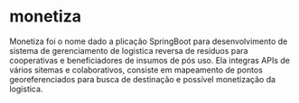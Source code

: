 # monetiza
Monetiza foi o nome dado a plicação SpringBoot para desenvolvimento de sistema de gerenciamento de logistica reversa de resíduos para cooperativas e beneficiadores de insumos de pós uso. Ela integras APIs de vários sitemas e colaborativos, consiste em mapeamento de pontos georeferenciados para busca de destinação e possível monetização da logística.
